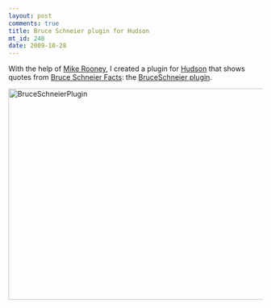 ```yaml
--- 
layout: post
comments: true
title: Bruce Schneier plugin for Hudson
mt_id: 248
date: 2009-10-28
---
```

With the help of [Mike Rooney](http://mrooney.blogspot.com/), I created a plugin for [Hudson](http://hudson-ci.org/) that shows quotes from [Bruce Schneier Facts](http://www.schneierfacts.com/): the [BruceSchneier plugin](http://wiki.hudson-ci.org/display/HUDSON/BruceSchneier+Plugin).

<img src="http://dinomite.net/2009/10/BruceSchneierPlugin-600x419.png" alt="BruceSchneierPlugin" title="BruceSchneierPlugin" width="600" height="419" class="aligncenter size-medium wp-image-928" />
